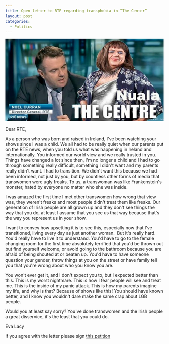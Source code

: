 ```yaml
---
title: Open letter to RTE regarding transphobia in “The Center”
layout: post
categories:
  - Politics
---
```

![222532-1396957034-wide](/assets/images/2014/04/222532-1396957034-wide.jpg)

Dear RTE,

As a person who was born and raised in Ireland, I've been watching your shows since I was a child. We all had to be really quiet when our parents put on the RTE news, when you told us what was happening in Ireland and internationally. You informed our world view and we really trusted in you. Things have changed a lot since then, I'm no longer a child and I had to go through something really difficult, something I didn't want and my parents really didn't want. I had to transition. We didn't want this because we had been informed, not just by you, but by countless other forms of media that transwomen were ugly freaks. To us, a transwoman was like Frankenstein's monster, hated by everyone no matter who she was inside.

I was amazed the first time I met other transwomen how wrong that view was, they weren't freaks and most people didn't treat them like freaks. Our generation of Irish people are all grown up and they don't see things the way that you do, at least I assume that you see us that way because that's the way you represent us in your show.



I want to convey how upsetting it is to see this, especially now that I've transitioned, living every day as just another woman.  But it's really hard. You'd really have to live it to understand. You'd have to go to the female changing room for the first time absolutely terrified that you'd be thrown out but find yourself welcome, or avoid going to the bathroom because you are afraid of being shouted at or beaten up. You'd have to have someone question your gender, throw things at you on the street or have family tell you that you're wrong about who you know you are.

You won't ever get it, and I don't expect you to, but I expected better than this. This is my worst nightmare. This is how I fear people will see and treat me. This is the inside of my panic attack. This is how my parents imagine my life, and why is that? Because of shows like this! You should have known better, and I know you wouldn't dare make the same crap about LGB people.

Would you at least say sorry? You've done transwomen and the Irish people a great disservice, it's the least that you could do.

Eva Lacy

If you agree with the letter please sign [this petition][2]

 [1]: /assets/images/2014/04/222532-1396957034-wide.jpg
 [2]: http://www.thepetitionsite.com/222/532/099/demand-rte-immediately-scraps-the-comedy-the-centre-encouraging-abuse-of-transgender-people/